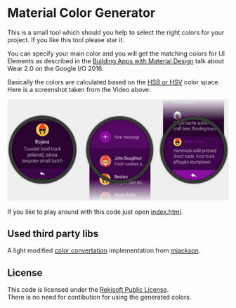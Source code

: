 # Material Color Generator

This is a small tool which should you help to select the right colors for your project. If you like this tool please star it.

You can specify your main color and you will get the matching colors for UI Elements as described in the
[Building Apps with Material Design](https://youtu.be/LtD7eJp2ILo?t=6m1s) talk about Wear 2.0 on the Google
I/O 2016.

Basically the colors are calculated based on the [HSB or HSV](https://en.wikipedia.org/wiki/HSL_and_HSV)
color space. Here is a screenshot taken from the Video above:

![Example usage of the colors on Android Wear 2.0](watch.jpg)

If you like to play around with this code just open [index.html](https://rekire.github.io/MaterialColorGenerator/).

## Used third party libs
A light modified [color convertation][1] implementation from [mjackson](https://github.com/mjackson).

## License
This code is licensed under the [Rekisoft Public License](http://www.rekisoft.eu/licenses/rkspl.html).  
There is no need for contibution for using the generated colors.

  [1]: https://github.com/mjackson/mjijackson.github.com/blob/master/2008/02/rgb-to-hsl-and-rgb-to-hsv-color-model-conversion-algorithms-in-javascript.html
